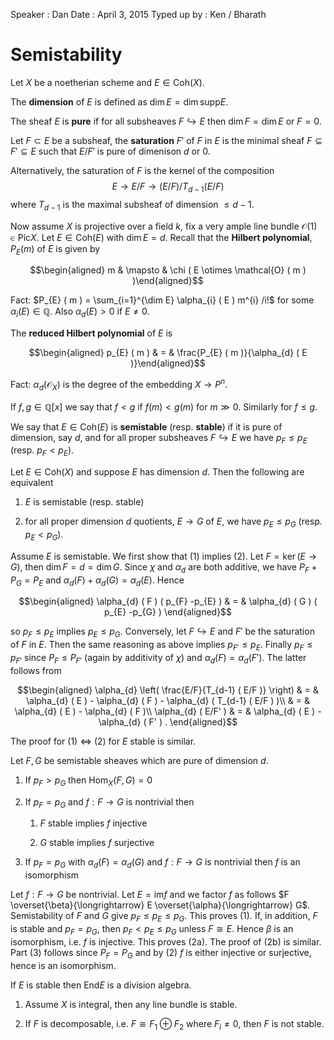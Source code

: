 Speaker : Dan 
Date : April 3, 2015
Typed up by : Ken / Bharath

Semistability
=============

Let $X$ be a noetherian scheme and $E \in \mathsf{\mathrm{Coh}} ( X )$.

The <span><span>**<span>dimension</span>**</span></span> of $E$ is
defined as $\dim  E= \dim   \mathrm{supp}
E$.

The sheaf $E$ is <span><span>**<span>pure</span>**</span></span> if for
all subsheaves $F \hookrightarrow E$ then $\dim  F= \dim  E$ or $F=0$.

Let $F \subset E$ be a subsheaf, the
<span><span>**<span>saturation</span>**</span></span> $F'$ of $F$ in $E$
is the minimal sheaf $F \subseteq F' \subseteq E$ such that $E/F'$ is
pure of dimenison $d$ or $0$.

Alternatively, the saturation of $F$ is the kernel of the composition
$$E \longrightarrow E/F \longrightarrow ( E/F ) /T_{d-1} ( E/F )$$ where
$T_{d-1}$ is the maximal subsheaf of dimension $\leqslant d-1$.

Now assume $X$ is projective over a field $k$, fix a very ample line
bundle $\mathcal{O} ( 1 ) \in \mathrm{Pic}  X$. Let
$E \in \mathsf{\mathrm{Coh}} ( E )$ with $\dim  E=d$. Recall that the
<span><span>**<span>Hilbert polynomial</span>**</span></span>,
$P_{E} ( m )$ of $E$ is given by

$$\begin{aligned}
  m & \mapsto & \chi ( E \otimes \mathcal{O} ( m ) )\end{aligned}$$

Fact: $P_{E} ( m ) = \sum_{i=1}^{\dim  E} \alpha_{i} ( E ) m^{i} /i!$
for some $\alpha_{i} ( E ) \in \mathbb{Q}$. Also $\alpha_{d} ( E ) >0$
if $E \neq 0$.

The <span><span>**<span>reduced Hilbert
polynomial</span>**</span></span> of $E$ is

$$\begin{aligned}
  p_{E} ( m ) & = & \frac{P_{E} ( m )}{\alpha_{d} ( E )}\end{aligned}$$

Fact: $\alpha_{d} ( \mathcal{O}_{X} )$ is the degree of the embedding $X \rightarrow {P}^{n}$.

If $f,g \in \mathbb{Q} [ x ]$ we say that $f<g$ if $f ( m ) <g ( m )$
for $m
\gg 0$. Similarly for $f \leqslant g$.

We say that $E \in \mathsf{\mathrm{Coh}} ( E )$ is
<span><span>**<span>semistable</span>**</span></span> (resp.
<span><span>**<span>stable</span>**</span></span>) if it is pure of
dimension, say $d$, and for all proper subsheaves
$F  \hookrightarrow E$ we have
$p_{F} \leqslant p_{E}$ (resp. $p_{F} <p_{E}$).

Let $E \in \mathsf{\mathrm{Coh}} ( X )$ and suppose $E$ has dimension
$d$. Then the following are equivalent

1.  $E$ is semistable (resp. stable)

2.  for all proper dimension $d$ quotients, $E \longrightarrow G$ of
    $E$, we have $p_{E} \leqslant p_{G}$ (resp. $p_{E} <p_{G}$).

Assume $E$ is semistable. We first show that (1) implies (2). Let
$F= \ker (
  E \longrightarrow G )$, then $\dim  F=d= \dim  G$. Since $\chi$ and
$\alpha_{d}$ are both additive, we have $P_{F} +P_{G} =P_{E}$ and
$\alpha_{d} ( F ) + \alpha_{d} ( G ) = \alpha_{d} ( E )$. Hence

$$\begin{aligned}
    \alpha_{d} ( F ) ( p_{F} -p_{E} ) & = & \alpha_{d} ( G ) ( p_{E} -p_{G} )
  \end{aligned}$$

so $p_{F} \leqslant p_{E}$ implies $p_{E} \leqslant p_{G}$. Conversely,
let $F  \hookrightarrow E$ and $F'$ be the
saturation of $F$ in $E$. Then the same reasoning as above implies
$p_{F'} \leqslant p_{E}$. Finally $p_{F}
  \leqslant p_{F'}$ since $P_{F} \leqslant P_{F'}$ (again by additivity
of $\chi$) and $\alpha_{d} ( F ) = \alpha_{d} ( F' )$. The latter
follows from

$$\begin{aligned}
    \alpha_{d} \left( \frac{E/F}{T_{d-1} ( E/F )} \right) & = & \alpha_{d} ( E
    ) - \alpha_{d} ( F ) - \alpha_{d} ( T_{d-1} ( E/F ) )\\
    & = & \alpha_{d} ( E ) - \alpha_{d} ( F )\\
    \alpha_{d} ( E/F' ) & = & \alpha_{d} ( E ) - \alpha_{d} ( F' ) .
  \end{aligned}$$

The proof for (1) $\Leftrightarrow$ (2) for $E$ stable is similar.

Let $F,G$ be semistable sheaves which are pure of dimension $d$.

1.  If $p_{F} >p_{G}$ then $\mathrm{Hom}_{X} ( F,G ) =0$

2.  If $p_{F} =p_{G}$ and $f:F \longrightarrow G$ is nontrivial then

    1.  $F$ stable implies $f$ injective

    2.  $G$ stable implies $f$ surjective

3.  If $p_{F} =p_{G}$ with $\alpha_{d} ( F ) = \alpha_{d} ( G )$ and
    $f:F \longrightarrow G$ is nontrivial then $f$ is an isomorphism

Let $f:F \longrightarrow G$ be nontrivial. Let
$E=  \mathsf{\mathrm{im}}  f$ and we factor $f$ as follows
$F \overset{\beta}{\longrightarrow} E
  \overset{\alpha}{\longrightarrow} G$. Semistability of $F$ and $G$
give $p_{F} \leqslant p_{E} \leqslant p_{G}$. This proves (1). If, in
addition, $F$ is stable and $p_{F} =p_{G}$, then
$p_{F} <p_{E} \leqslant p_{G}$ unless $F \cong E$. Hence $\beta$ is an
isomorphism, i.e. $f$ is injective. This proves (2a). The proof of (2b)
is similar. Part (3) follows since $P_{F}
  =P_{G}$ and by (2) $f$ is either injective or surjective, hence is an
isomorphism.

If $E$ is stable then $\mathrm{End}  E$ is a division algebra.

<span><span>$\mbox{}$</span></span>

1.  Assume $X$ is integral, then any line bundle is stable.

2.  If $F$ is decomposable, i.e. $F \cong F_{1} \oplus F_{2}$ where
    $F_{i} \neq 0$, then $F$ is not stable.
